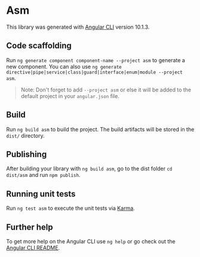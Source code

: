 # Asm

This library was generated with [Angular CLI](https://github.com/angular/angular-cli) version 10.1.3.

## Code scaffolding

Run `ng generate component component-name --project asm` to generate a new component. You can also use `ng generate directive|pipe|service|class|guard|interface|enum|module --project asm`.
> Note: Don't forget to add `--project asm` or else it will be added to the default project in your `angular.json` file. 

## Build

Run `ng build asm` to build the project. The build artifacts will be stored in the `dist/` directory.

## Publishing

After building your library with `ng build asm`, go to the dist folder `cd dist/asm` and run `npm publish`.

## Running unit tests

Run `ng test asm` to execute the unit tests via [Karma](https://karma-runner.github.io).

## Further help

To get more help on the Angular CLI use `ng help` or go check out the [Angular CLI README](https://github.com/angular/angular-cli/blob/master/README.md).
